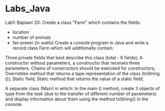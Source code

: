 # Labs_Java
Lab1:
Варіант 20: Create a class "Farm" which contains the fields:
- location
- number of animals
- fan power (in watts)
Create a console program in Java and write a record class Farm which will additionally contain:

Three private fields that best describe this class (total - 6 fields);
A constructor without parameters, a constructor that receives three parameters. Chains of constructors should be executed for constructors;
Overridden method that returns a tape representation of the class (toString ());
Static field;
Static method that returns the value of a static field;

A separate class (Main) in which:
In the main () method, create 3 objects of type from the task (due to the transfer of different number of parameters) and display information about them using the method toString() in the console.
